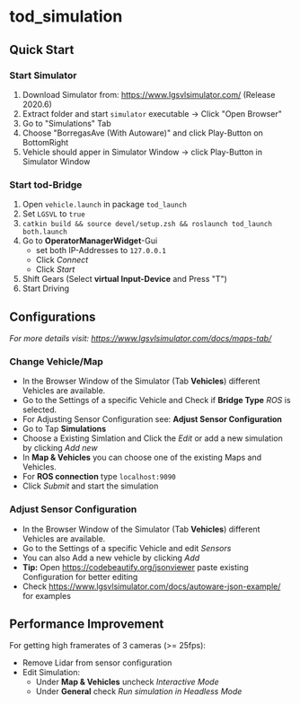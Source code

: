 # tod_simulation

## Quick Start

### Start Simulator
1. Download Simulator from: https://www.lgsvlsimulator.com/ (Release 2020.6)
2. Extract folder and start `simulator` executable -> Click "Open Browser"
3. Go to "Simulations" Tab
4. Choose "BorregasAve (With Autoware)" and click Play-Button on BottomRight
5. Vehicle should apper in Simulator Window -> click Play-Button in Simulator Window

### Start tod-Bridge
1. Open `vehicle.launch` in package `tod_launch`
2. Set `LGSVL` to `true`
3. `catkin build && source devel/setup.zsh && roslaunch tod_launch both.launch`
4. Go to **OperatorManagerWidget**-Gui
    - set both IP-Addresses to `127.0.0.1`
    - Click _Connect_
    - Click _Start_
5. Shift Gears (Select **virtual Input-Device** and Press "T")
6. Start Driving

## Configurations
_For more details visit: https://www.lgsvlsimulator.com/docs/maps-tab/_

### Change Vehicle/Map
- In the Browser Window of the Simulator (Tab **Vehicles**) different Vehicles are available.
- Go to the Settings of a specific Vehicle and Check if **Bridge Type** _ROS_ is selected.
- For Adjusting Sensor Configuration see: **Adjust Sensor Configuration**
- Go to Tap **Simulations**
- Choose a Existing Simlation and Click the _Edit_ or add a new simulation by clicking _Add new_
- In **Map & Vehicles** you can choose one of the existing Maps and Vehicles.
- For **ROS connection** type `localhost:9090`
- Click _Submit_ and start the simulation

### Adjust Sensor Configuration
- In the Browser Window of the Simulator (Tab **Vehicles**) different Vehicles are available.
- Go to the Settings of a specific Vehicle and edit _Sensors_
- You can also Add a new vehicle by clicking _Add_
- **Tip:** Open https://codebeautify.org/jsonviewer paste existing Configuration for better editing
- Check https://www.lgsvlsimulator.com/docs/autoware-json-example/ for examples

## Performance Improvement
For getting high framerates of 3 cameras (>= 25fps):

- Remove Lidar from sensor configuration
- Edit Simulation:
    - Under **Map & Vehicles** uncheck _Interactive Mode_
    - Under **General** check _Run simulation in Headless Mode_ 

